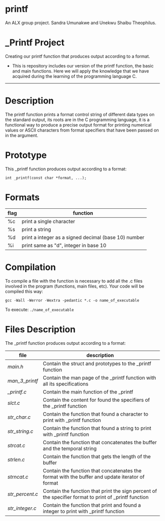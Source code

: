 # printf
An ALX group project. Sandra Umunakwe and Unekwu Shaibu Theophilus.


# _Printf Project
Creating our printf function that produces output according to a format.

- This is repository includes our version of the printf function, the basic and main functions. Here we will apply the knowledge that we have acquired during the learning of the programming language C.
---------------
**Description**
================
The printf function prints a format control string of different data types on the standard output, its roots are in the C programming language, it is a functional way to produce a precise output format for printing numerical values or ASCII characters from format specifiers that have been passed on in the argument.

**Prototype**
=================
This _printf function produces output according to a format:

    int _printf(const char *format, ...);

**Formats**
=================
|flag|function|
|--|--|
|%c|print a single character|
|%s|print a string|
|%d|print a integer as a signed decimal (base 10) number|
|%i|print same as "d", integer in base 10|

**Compilation**
====================
To compile a file with the function is necessary to add all the .c files involved in the program (functions, main files, etc). Your code will be compiled this way:

    gcc -Wall -Werror -Wextra -pedantic *.c -o name_of_executable

To execute: `./name_of_executable`

**Files Description**
======

The _printf function produces output according to a format:

|file|description|
|--|--|
|*main.h*|Contain the struct and prototypes to the _printf function|
|*man_3_printf*|Contain the man page of the _printf function with all its specifications|
|*_printf.c*|Contain the main function of the _printf
|*slct.c*|Contain the content for found the specifiers of the _printf function
|*str_char.c*|Contain the function that found a character to print with _printf function
|*str_string.c*|Contain the function that found a string to print with _printf function
|*strcat.c*|Contain the function that concatenates the buffer and the temporal string
|*strlen.c*|Contain the function that gets the length of the buffer
|*strncat.c*|Contain the function that concatenates the format with the buffer and update iterator of format
|*str_percent.c*|Contain the function that print the sign percent of the specifier format to print of _printf function
|*str_integer.c*|Contain the function that print and found a integer to print with _printf function
